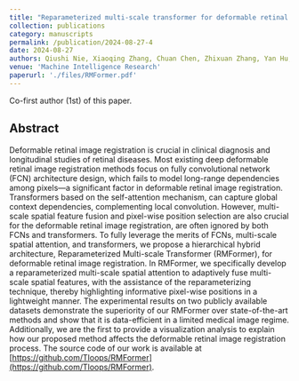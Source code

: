 ```yaml
---
title: "Reparameterized multi-scale transformer for deformable retinal image registration."
collection: publications
category: manuscripts
permalink: /publication/2024-08-27-4
date: 2024-08-27
authors: Qiushi Nie, Xiaoqing Zhang, Chuan Chen, Zhixuan Zhang, Yan Hu, Jiang Liu
venue: 'Machine Intelligence Research'
paperurl: './files/RMFormer.pdf'
---
```


Co-first author (1st) of this paper.



## Abstract

Deformable retinal image registration is crucial in clinical diagnosis and longitudinal studies of retinal diseases. Most existing deep deformable retinal image registration methods focus on fully convolutional network (FCN) architecture design, which fails to model long-range dependencies among pixels—a significant factor in deformable retinal image registration. Transformers based on the self-attention mechanism, can capture global context dependencies, complementing local convolution. However, multi-scale spatial feature fusion and pixel-wise position selection are also crucial for the deformable retinal image registration, are often ignored by both FCNs and transformers. To fully leverage the merits of FCNs, multi-scale spatial attention, and transformers, we propose a hierarchical hybrid architecture, Reparameterized Multi-scale Transformer (RMFormer), for deformable retinal image registration. In RMFormer, we specifically develop a reparameterized multi-scale spatial attention to adaptively fuse multi-scale spatial features, with the assistance of the reparameterizing technique, thereby highlighting informative pixel-wise positions in a lightweight manner. The experimental results on two publicly available datasets demonstrate the superiority of our RMFormer over state-of-the-art methods and show that it is data-efficient in a limited medical image regime. Additionally, we are the first to provide a visualization analysis to explain how our proposed method affects the deformable retinal image registration process. The source code of our work is available at [https://github.com/Tloops/RMFormer](https://github.com/Tloops/RMFormer).
